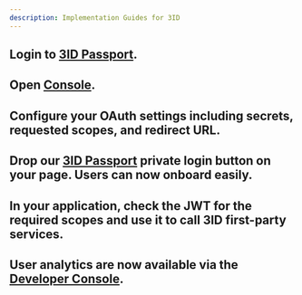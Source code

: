 ```yaml
---
description: Implementation Guides for 3ID
---
```


## Login to [3ID Passport](https://passport.threeid.xyz).

## Open [Console](https://console.threeid.xyz).

## Configure your OAuth settings including secrets, requested scopes, and redirect URL.
## Drop our [3ID Passport]() private login button on your page. Users can now onboard easily.
## In your application, check the JWT for the required scopes and use it to call 3ID first-party services.
## User analytics are now available via the [Developer Console](https://console.threeid.xyz).
